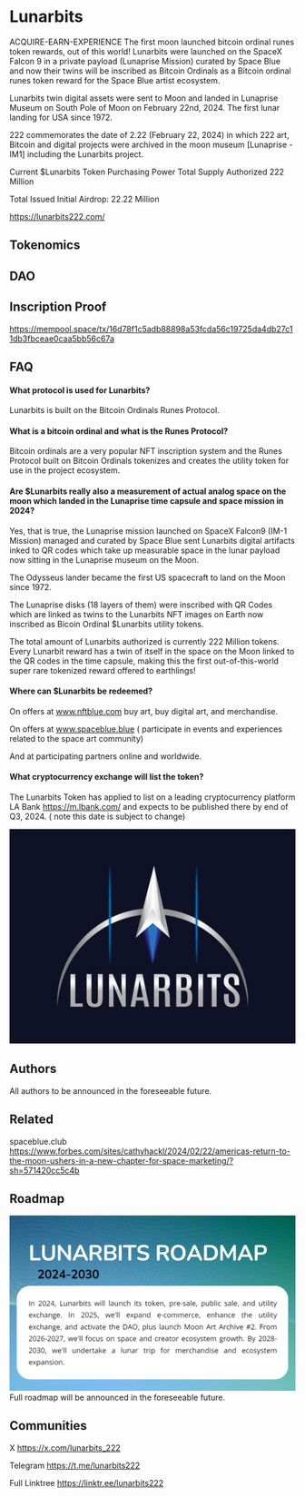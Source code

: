 
# Lunarbits

ACQUIRE-EARN-EXPERIENCE
The first moon launched bitcoin ordinal runes token rewards, out of this world!
Lunarbits were launched on the SpaceX Falcon 9 in a private payload (Lunaprise Mission) curated by Space Blue and now their twins will be inscribed as Bitcoin Ordinals as a Bitcoin ordinal runes token reward for the Space Blue artist ecosystem.

Lunarbits twin digital assets were sent to Moon and landed in Lunaprise Museum on South Pole of Moon on February 22nd, 2024. The first lunar landing for USA since 1972.


222 commemorates the date of 2.22 (February 22, 2024) in which 222 art, Bitcoin and digital projects were archived in the moon museum [Lunaprise -IM1] including the Lunarbits project.

Current $Lunarbits Token Purchasing Power
Total Supply Authorized 222 Million

Total Issued Initial Airdrop: 22.22 Million

https://lunarbits222.com/

## Tokenomics

## DAO

## Inscription Proof
https://mempool.space/tx/16d78f1c5adb88898a53fcda56c19725da4db27c11db3fbceae0caa5bb56c67a

## FAQ



#### What protocol is used for Lunarbits?

Lunarbits is built on the Bitcoin Ordinals Runes Protocol.

#### What is a bitcoin ordinal and what is the Runes Protocol?

Bitcoin ordinals are a very popular NFT inscription system and the Runes Protocol built on Bitcoin Ordinals tokenizes and creates the utility token for use in the project  ecosystem.

#### Are $Lunarbits really also a measurement of actual analog space on the moon which landed in the Lunaprise time capsule and space mission in 2024?

Yes, that is true, the Lunaprise mission launched on SpaceX Falcon9 (IM-1 Mission)  managed and curated by Space Blue sent Lunarbits digital artifacts inked to QR codes which take up measurable space in the lunar payload now sitting in the Lunaprise museum on the Moon.

The Odysseus lander became the first US spacecraft to land on the Moon since 1972.

The Lunaprise disks (18 layers of them) were inscribed with QR Codes which are linked as twins to the Lunarbits NFT images on Earth now inscribed as Bicoin Ordinal $Lunarbits utility tokens.

The total amount of Lunarbits authorized is currently 222 Million tokens. Every Lunarbit reward has a twin of itself in the space on the Moon linked to the QR codes in the time capsule, making this the first out-of-this-world super rare tokenized reward offered to earthlings!

#### Where can $Lunarbits be redeemed?

On offers at www.nftblue.com buy art, buy digital art, and merchandise.

On offers at www.spaceblue.blue ( participate in events and experiences related to the space art community)

And at participating partners online and worldwide.

#### What cryptocurrency exchange will list the token?
The Lunarbits Token has applied to list on a leading cryptocurrency platform LA Bank https://m.lbank.com/ and expects to be published there by end of Q3, 2024. ( note this date is subject to change)



![Logo](https://github.com/Lunarbits222/Lunarbits222/blob/main/Lunarbits%20Logo.jpg?raw=true)

##  Authors

All authors to be announced in the foreseeable future.

## Related

spaceblue.club
https://www.forbes.com/sites/cathyhackl/2024/02/22/americas-return-to-the-moon-ushers-in-a-new-chapter-for-space-marketing/?sh=571420cc5c4b


## Roadmap
![Roadmap1.png](https://github.com/Lunarbits222/Lunarbits222/blob/main/Roadmap1.png?raw=true)
Full roadmap will be announced in the foreseeable future.


## Communities
X
https://x.com/lunarbits_222

Telegram
https://t.me/lunarbits222

Full Linktree
https://linktr.ee/lunarbits222
